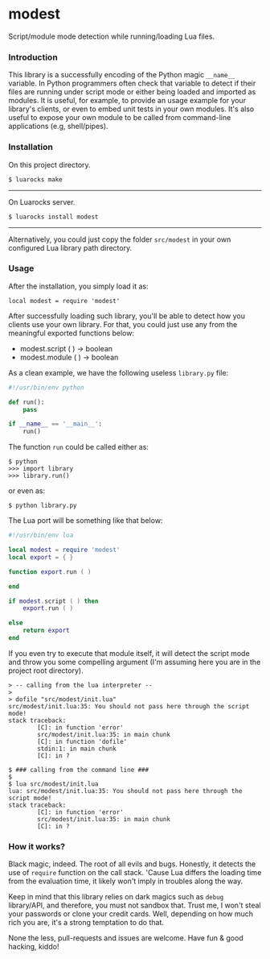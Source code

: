 # modest

Script/module mode detection while running/loading Lua files.


### Introduction

This library is a successfully encoding of the Python magic
`__name__` variable. In Python programmers often check that
variable to detect if their files are running under script
mode or either being loaded and imported as modules. It is
useful, for example, to provide an usage example for your
library's clients, or even to embed unit tests in your own
modules. It's also useful to expose your own module to be
called from command-line applications (e.g, shell/pipes).


### Installation

On this project directory.

```
$ luarocks make
```

---

On Luarocks server.

```
$ luarocks install modest
```

---

Alternatively, you could just copy the folder `src/modest` in
your own configured Lua library path directory.


### Usage

After the installation, you simply load it as:

```
local modest = require 'modest'
```

After successfully loading such library, you'll be able
to detect how you clients use your own library. For that,
you could just use any from the meaningful exported functions
below:

* modest.script ( ) → boolean
* modest.module ( ) → boolean

As a clean example, we have the following useless `library.py` file:

```python
#!/usr/bin/env python

def run():
    pass

if __name__ == '__main__':
    run()
```

The function `run` could be called either as:

```
$ python
>>> import library
>>> library.run()
```
or even as:

```
$ python library.py
```

The Lua port will be something like that below:

```lua
#!/usr/bin/env lua

local modest = require 'modest'
local export = { }

function export.run ( )

end

if modest.script ( ) then
    export.run ( )

else
    return export
end
```

If you even try to execute that module itself, it will detect the
script mode and throw you some compelling argument (I'm
assuming here you are in the project root directory).

```
> -- calling from the lua interpreter --
>
> dofile "src/modest/init.lua"
src/modest/init.lua:35: You should not pass here through the script mode!
stack traceback:
        [C]: in function 'error'
        src/modest/init.lua:35: in main chunk
        [C]: in function 'dofile'
        stdin:1: in main chunk
        [C]: in ?
```

```
$ ### calling from the command line ###
$
$ lua src/modest/init.lua
lua: src/modest/init.lua:35: You should not pass here through the script mode!
stack traceback:
        [C]: in function 'error'
        src/modest/init.lua:35: in main chunk
        [C]: in ?

```


### How it works?

Black magic, indeed. The root of all evils and bugs. Honestly, it detects the use
of `require` function on the call stack. 'Cause Lua differs the loading time from
the evaluation time, it likely won't imply in troubles along the way.

Keep in mind that this library relies on dark magics such as `debug` library/API,
and therefore, you must not sandbox that. Trust me, I won't steal your passwords
or clone your credit cards. Well, depending on how much rich you are, it's a strong
temptation to do that.

None the less, pull-requests and issues are welcome. Have fun & good hacking, kiddo!

